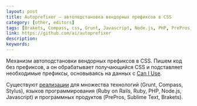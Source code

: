 ```yaml
---
layout: post
title: Autoprefixer — автоподстановка вендорных префиксов в CSS
category: [other, editors]
tags: [Brakets, Compass, css, Grunt, Javascript, Node.js, PHP, PrePros, Ruby, Ruby on Rails, Stylus, Sublime Text, автоподстановка, вендорный префикс]
link: https://github.com/ai/autoprefixer
description:
keywords:
---
```


<p>Механизм автоподстановки вендорных префиксов в CSS. Пишем код без префиксов, а он обрабатывает получающийся CSS и подставляет необходимые префиксы, основываясь на данных с <a href="http://caniuse.com/">Can I Use</a>.</p>
<p>Существуют <a href="https://github.com/ai/autoprefixer#usage">реализации</a> для множества технологий (Grunt, Compass, Stylus), языков программирования (Ruby on Rails, Ruby, PHP, Node.js, Javascript) и программных продуктов (PrePros, Sublime Text, Brakets).</p>
